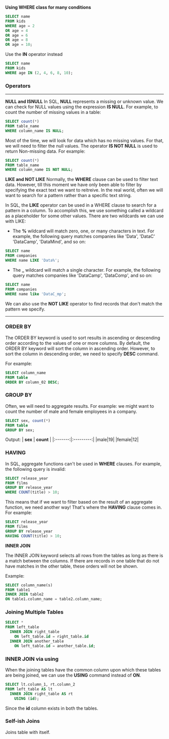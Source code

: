 **Using WHERE class for many conditions**
```SQL
SELECT name
FROM kids
WHERE age = 2
OR age = 4
OR age = 6
OR age = 8
OR age = 10;
```

Use the **IN** operator instead
```SQL
SELECT name
FROM kids
WHERE age IN (2, 4, 6, 8, 10);
```

### Operators
---
**NULL and ISNULL**
In SQL, **NULL** represents a missing or unknown value. We can check for NULL values using the expression **IS NULL**. For example, to count the number of missing values in a table:
```SQL
SELECT count(*)
FROM table_name
WHERE column_name IS NULL;
```

Most of the time, we will look for data which has no missing values. For that, we will need to filter the null values. The operator **IS NOT NULL** is used to return Non-missing data. For example:
```SQL
SELECT count(*)
FROM table_name
WHERE column_name IS NOT NULL;
```

**LIKE and NOT LIKE**
Normally, the **WHERE** clause can be used to filter text data. However, till this moment we have only been able to filter by specifying the exact text we want to reitreive. In the real world, often we will want to search for a pattern rather than a specific text string.

In SQL, the **LIKE** operator can be used in a WHERE clause to search for a pattern in a column. To accomplish this, we use something called a wildcard as a placeholder for some other values. There are two wildcards we can use with LIKE:

- The **%** wildcard will match zero, one, or many characters in text. For example, the following query matches companies like 'Data', 'DataC' 'DataCamp', 'DataMind', and so on:
```SQL
SELECT name
FROM companies
WHERE name LIKE 'Data%';
```

- The **_** wildcard will match a single character. For example, the following query matches companies like 'DataCamp', 'DataComp', and so on:
```SQL
SELECT name
FROM companies
WHERE name like 'DataC_mp';
```
We can also use the **NOT LIKE** operator to find records that don't match the pattern we specify.

---

### ORDER BY 

The ORDER BY keyword is used to sort results in ascending or descending order according to the values of one or more columns. By default, the ORDER BY keyword will sort the column in ascending order. However, to sort the column in descending order, we need to specify **DESC** command.

For example:
```sql
SELECT column_name
FROM table
ORDER BY column_02 DESC;
```

### GROUP BY
Often, we will need to aggregate results. For example: we might want to count the number of male and female employees in a company.
```sql
SELECT sex, count(*)
FROM table
GROUP BY sex;
```
Output:
| **sex** | **count** |
|:-------:|:---------:|
|male|19|
|female|12|


### HAVING
In SQL, aggregate functions can't be used in **WHERE** clauses. For example, the following query is invalid:

```sql
SELECT release_year
FROM films
GROUP BY release_year
WHERE COUNT(title) > 10;
```

This means that if we want to filter based on the result of an aggregate function, we need another way! That's where the **HAVING** clause comes in. For example:

```sql
SELECT release_year
FROM films
GROUP BY release_year
HAVING COUNT(title) > 10;
```

**INNER JOIN**

The INNER JOIN keyword selects all rows from the tables as long as there is a match between the columns. If there are records in one table that do not have matches in the other table, these orders will not be shown.

Example:
```sql
SELECT column_name(s)
FROM table1
INNER JOIN table2
ON table1.column_name = table2.column_name;
```

### Joining Multiple Tables
```sql
SELECT *
FROM left_table
  INNER JOIN right_table
    ON left_table.id = right_table.id
  INNER JOIN another_table
    ON left_table.id = another_table.id;
```

### INNER JOIN via using
When the joining tables have the common column upon which these tables are being joined, we can use the **USING** command instead of **ON**.
```sql
SELECT lt.column_1, rt.column_2
FROM left_table AS lt
  INNER JOIN right_table AS rt
    USING (id);
```
Since the **id** column exists in both the tables.

### Self-ish Joins
Joins table with itself.























